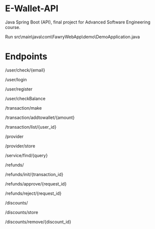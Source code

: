 # E-Wallet-API
Java Spring Boot (API), final project for Advanced Software Engineering course.

Run src\main\java\com\FawryWebApp\demo\DemoApplication.java

# Endpoints

/user/check/{email}

/user/login

/user/register

/user/checkBalance


/transaction/make

/transaction/addtowallet/{amount}

/transaction/list/{user_id}


/provider

/provider/store


/service/find/{query}


/refunds/

/refunds/init/{transaction_id}

/refunds/approve/{request_id}

/refunds/reject/{request_id}


/discounts/

/discounts/store

/discounts/remove/{discount_id}
